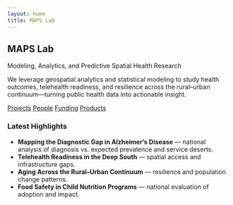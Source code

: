 ```yaml
---
layout: home
title: MAPS Lab
---
```


<section class="home-hero">
  <h1>MAPS Lab</h1>
  <p class="lead">Modeling, Analytics, and Predictive Spatial Health Research</p>

  <p class="mission">
    We leverage geospatial analytics and statistical modeling to study health outcomes, telehealth readiness,
    and resilience across the rural–urban continuum—turning public health data into actionable insight.
  </p>

  <p class="hero-cta">
    <a class="btn" href="{{ '/projects/' | relative_url }}">Projects</a>
    <a class="btn" href="{{ '/people/' | relative_url }}">People</a>
    <a class="btn" href="{{ '/funding/' | relative_url }}">Funding</a>
    <a class="btn" href="{{ '/products/' | relative_url }}">Products</a>
  </p>
</section>

### Latest Highlights

<ul class="highlights">
  <li><strong>Mapping the Diagnostic Gap in Alzheimer’s Disease</strong> — national analysis of diagnosis vs. expected prevalence and service deserts.</li>
  <li><strong>Telehealth Readiness in the Deep South</strong> — spatial access and infrastructure gaps.</li>
  <li><strong>Aging Across the Rural–Urban Continuum</strong> — resilience and population change patterns.</li>
  <li><strong>Food Safety in Child Nutrition Programs</strong> — national evaluation of adoption and impact.</li>
</ul>

